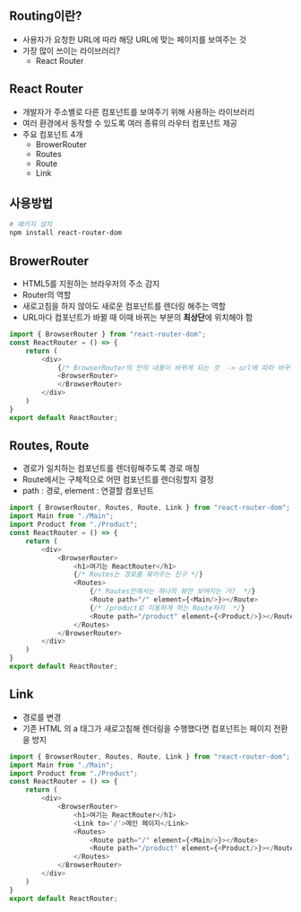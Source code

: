 ## Routing이란?
* 사용자가 요청한 URL에 따라 해당 URL에 맞는 페이지를 보여주는 것 
* 가장 많이 쓰이는 라이브러리? 
    * React Router 

## React Router 
* 개발자가 주소별로 다른 컴포넌트를 보여주기 위해 사용하는 라이브러리 
* 여러 환경에서 동작할 수 있도록 여러 종류의 라우터 컴포넌트 제공
* 주요 컴포넌트 4개 
    * BrowerRouter
    * Routes
    * Route
    * Link


## 사용방법 
```bash
# 패키지 설치
npm install react-router-dom
```

## BrowerRouter
* HTML5를 지원하는 브라우저의 주소 감지
* Router의 역할 
* 새로고침을 하지 않아도 새로운 컴포넌트를 렌더링 해주는 역할
* URL마다 컴포넌트가 바뀔 때 이때 바뀌는 부분의 **최상단**에 위치해야 함 
```js
import { BrowserRouter } from "react-router-dom";
const ReactRouter = () => {
    return (
        <div>
            {/* BrowserRouter의 안의 내용이 바뀌게 되는 것  -> url에 따라 바꾸고 싶은 부분의 최상단에 적어주면 됨*/}
            <BrowserRouter>
            </BrowserRouter>
        </div>
    )
}
export default ReactRouter;
```

## Routes, Route
* 경로가 일치하는 컴포넌트를 렌더링해주도록 경로 매칭
* Route에서는 구체적으로 어떤 컴포넌트를 렌더링할지 결정
* path : 경로, element : 연결할 컴포넌트
```js
import { BrowserRouter, Routes, Route, Link } from "react-router-dom";
import Main from "./Main";
import Product from "./Product";
const ReactRouter = () => {
    return (
        <div>
            <BrowserRouter>
                <h1>여기는 ReactRouter</h1>
                {/* Routes는 경로를 묶어주는 친구 */}
                <Routes>
                    {/* Routes안에서는 하나의 뷰만 보여지는 거?  */}
                    <Route path="/" element={<Main/>}></Route>
                    {/* /product로 이동하게 하는 Route처리  */}
                    <Route path="/product" element={<Product/>}></Route> 
                </Routes>
            </BrowserRouter>
        </div>
    )
}
export default ReactRouter;
```

## Link
* 경로를 변경
* 기존 HTML 의 a 태그가 새로고침해 렌더링을 수행했다면 <Link> 컴포넌트는 페이지 전환을 방지
```js
import { BrowserRouter, Routes, Route, Link } from "react-router-dom";
import Main from "./Main";
import Product from "./Product";
const ReactRouter = () => {
    return (
        <div>
            <BrowserRouter>
                <h1>여기는 ReactRouter</h1>
                <Link to='/'>메인 페이지</Link>
                <Routes>
                    <Route path="/" element={<Main/>}></Route>
                    <Route path="/product" element={<Product/>}></Route> 
                </Routes>
            </BrowserRouter>
        </div>
    )
}
export default ReactRouter;
```